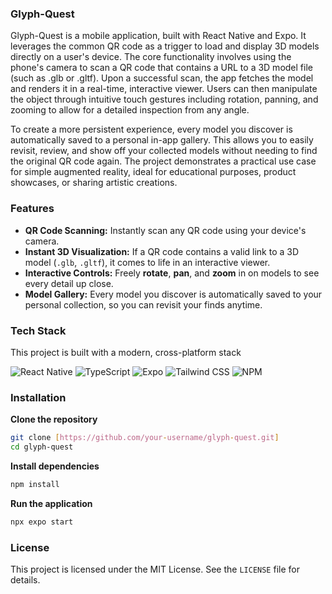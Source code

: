 ### Glyph-Quest

Glyph-Quest is a mobile application, built with React Native and Expo. It leverages the common QR code as a trigger to load and display 3D models directly on a user's device. The core functionality involves using the phone's camera to scan a QR code that contains a URL to a 3D model file (such as .glb or .gltf). Upon a successful scan, the app fetches the model and renders it in a real-time, interactive viewer. Users can then manipulate the object through intuitive touch gestures including rotation, panning, and zooming to allow for a detailed inspection from any angle.

To create a more persistent experience, every model you discover is automatically saved to a personal in-app gallery. This allows you to easily revisit, review, and show off your collected models without needing to find the original QR code again. The project demonstrates a practical use case for simple augmented reality, ideal for educational purposes, product showcases, or sharing artistic creations.


### Features

* **QR Code Scanning:** Instantly scan any QR code using your device's camera.
* **Instant 3D Visualization:** If a QR code contains a valid link to a 3D model (`.glb`, `.gltf`), it comes to life in an interactive viewer.
* **Interactive Controls:** Freely **rotate**, **pan**, and **zoom** in on models to see every detail up close.
* **Model Gallery:** Every model you discover is automatically saved to your personal collection, so you can revisit your finds anytime.


### Tech Stack

This project is built with a modern, cross-platform stack

![React Native](https://img.shields.io/badge/React_Native-20232A?style=for-the-badge&logo=react&logoColor=61DAFB)
![TypeScript](https://img.shields.io/badge/TypeScript-007ACC?style=for-the-badge&logo=typescript&logoColor=white)
![Expo](https://img.shields.io/badge/Expo-000020?style=for-the-badge&logo=expo&logoColor=white)
![Tailwind CSS](https://img.shields.io/badge/Tailwind_CSS-38B2AC?style=for-the-badge&logo=tailwind-css&logoColor=white)
![NPM](https://img.shields.io/badge/NPM-CB3837?style=for-the-badge&logo=npm&logoColor=white)


### Installation

**Clone the repository**

   ```bash
   git clone [https://github.com/your-username/glyph-quest.git]
   cd glyph-quest
   ```

**Install dependencies**
   ```bash
   npm install
   ```

**Run the application**
   ```bash
   npx expo start
   ```

### License

This project is licensed under the MIT License. See the `LICENSE` file for details.
